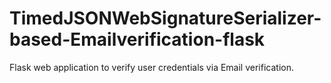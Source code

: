 # TimedJSONWebSignatureSerializer-based-Emailverification-flask
Flask web application to verify user credentials via Email verification.
